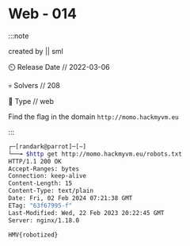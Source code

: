 # Web - 014

:::note

created by || sml

⏲️ Release Date // 2022-03-06

💀 Solvers // 208

🧩 Type // web

Find the flag in the domain `http://momo.hackmyvm.eu`

:::

```bash
┌─[randark@parrot]─[~]
└──╼ $http get http://momo.hackmyvm.eu/robots.txt
HTTP/1.1 200 OK
Accept-Ranges: bytes
Connection: keep-alive
Content-Length: 15
Content-Type: text/plain
Date: Fri, 02 Feb 2024 07:21:38 GMT
ETag: "63f67995-f"
Last-Modified: Wed, 22 Feb 2023 20:22:45 GMT
Server: nginx/1.18.0

HMV{robotized}
```

